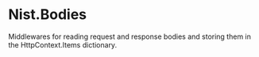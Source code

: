 # Nist.Bodies

Middlewares for reading request and response bodies and storing them in the HttpContext.Items dictionary.
